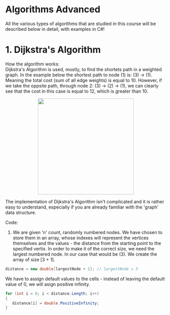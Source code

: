 # Algorithms Advanced
All the various types of algorithms that are studied in this course will be described below in detail, with examples in C#!

# 1. Dijkstra's Algorithm

How the algorithm works:   
   Dijkstra's Algorithm is used, mostly, to find the shortets path in a weighted graph. In the example below the shortest path to node (1) is: 
(3) -> (1). Meaning the total cost (sum of all edge weights) is equal to 10. However, if we take the oppsite path, through node 2: (3) -> (2) -> (1), we can clearly see that the cost in this case is equal to 12, which is greater than 10.

  <p align="center">
     <img width="300" height="300" src="https://github.com/deyordanov/Softuni-Exercises/assets/122925849/151a170d-705f-4e6f-bfba-91178ec1f52e"/>
   </p>  

The implementation of Dijkstra's Algorithm isn't complicated and it is rather easy to understand, especially if you are already familiar with the 'graph' data structure.

Code:   
1. We are given 'n' count, randomly numbered nodes. We have chosen to store them in an array, whose indexes will represent the vertices themselves and the values - the distance from the starting point to the specified vertix. In order to make it of the correct size, we need the largest numbered node.
In our case that would be (3). We create the array of size [3 + 1].

```C#
distance = new double[largestNode + 1]; // largestNode = 3
```

We have to assign default values to the cells - instead of leaving the default value of 0, we will asign positive infinity.

```C#
for (int i = 0; i < distance.Length; i++)
{
   distance[i] = double.PositiveInfinity;
}
```
